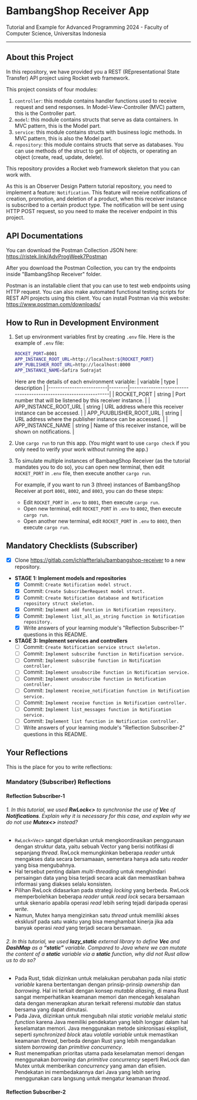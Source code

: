 # BambangShop Receiver App
Tutorial and Example for Advanced Programming 2024 - Faculty of Computer Science, Universitas Indonesia

---

## About this Project
In this repository, we have provided you a REST (REpresentational State Transfer) API project using Rocket web framework.

This project consists of four modules:
1.  `controller`: this module contains handler functions used to receive request and send responses.
    In Model-View-Controller (MVC) pattern, this is the Controller part.
2.  `model`: this module contains structs that serve as data containers.
    In MVC pattern, this is the Model part.
3.  `service`: this module contains structs with business logic methods.
    In MVC pattern, this is also the Model part.
4.  `repository`: this module contains structs that serve as databases.
    You can use methods of the struct to get list of objects, or operating an object (create, read, update, delete).

This repository provides a Rocket web framework skeleton that you can work with.

As this is an Observer Design Pattern tutorial repository, you need to implement a feature: `Notification`.
This feature will receive notifications of creation, promotion, and deletion of a product, when this receiver instance is subscribed to a certain product type.
The notification will be sent using HTTP POST request, so you need to make the receiver endpoint in this project.

## API Documentations

You can download the Postman Collection JSON here: https://ristek.link/AdvProgWeek7Postman

After you download the Postman Collection, you can try the endpoints inside "BambangShop Receiver" folder.

Postman is an installable client that you can use to test web endpoints using HTTP request.
You can also make automated functional testing scripts for REST API projects using this client.
You can install Postman via this website: https://www.postman.com/downloads/

## How to Run in Development Environment
1.  Set up environment variables first by creating `.env` file.
    Here is the example of `.env` file:
    ```bash
    ROCKET_PORT=8001
    APP_INSTANCE_ROOT_URL=http://localhost:${ROCKET_PORT}
    APP_PUBLISHER_ROOT_URL=http://localhost:8000
    APP_INSTANCE_NAME=Safira Sudrajat
    ```
    Here are the details of each environment variable:
    | variable                | type   | description                                                     |
    |-------------------------|--------|-----------------------------------------------------------------|
    | ROCKET_PORT             | string | Port number that will be listened by this receiver instance.    |
    | APP_INSTANCE_ROOT_URL   | string | URL address where this receiver instance can be accessed.       |
    | APP_PUUBLISHER_ROOT_URL | string | URL address where the publisher instance can be accessed.       |
    | APP_INSTANCE_NAME       | string | Name of this receiver instance, will be shown on notifications. |
2.  Use `cargo run` to run this app.
    (You might want to use `cargo check` if you only need to verify your work without running the app.)
3.  To simulate multiple instances of BambangShop Receiver (as the tutorial mandates you to do so),
    you can open new terminal, then edit `ROCKET_PORT` in `.env` file, then execute another `cargo run`.

    For example, if you want to run 3 (three) instances of BambangShop Receiver at port `8001`, `8002`, and `8003`, you can do these steps:
    -   Edit `ROCKET_PORT` in `.env` to `8001`, then execute `cargo run`.
    -   Open new terminal, edit `ROCKET_PORT` in `.env` to `8002`, then execute `cargo run`.
    -   Open another new terminal, edit `ROCKET_PORT` in `.env` to `8003`, then execute `cargo run`.

## Mandatory Checklists (Subscriber)
-   [x] Clone https://gitlab.com/ichlaffterlalu/bambangshop-receiver to a new repository.
-   **STAGE 1: Implement models and repositories**
    -   [x] Commit: `Create Notification model struct.`
    -   [x] Commit: `Create SubscriberRequest model struct.`
    -   [x] Commit: `Create Notification database and Notification repository struct skeleton.`
    -   [x] Commit: `Implement add function in Notification repository.`
    -   [x] Commit: `Implement list_all_as_string function in Notification repository.`
    -   [x] Write answers of your learning module's "Reflection Subscriber-1" questions in this README.
-   **STAGE 3: Implement services and controllers**
    -   [ ] Commit: `Create Notification service struct skeleton.`
    -   [ ] Commit: `Implement subscribe function in Notification service.`
    -   [ ] Commit: `Implement subscribe function in Notification controller.`
    -   [ ] Commit: `Implement unsubscribe function in Notification service.`
    -   [ ] Commit: `Implement unsubscribe function in Notification controller.`
    -   [ ] Commit: `Implement receive_notification function in Notification service.`
    -   [ ] Commit: `Implement receive function in Notification controller.`
    -   [ ] Commit: `Implement list_messages function in Notification service.`
    -   [ ] Commit: `Implement list function in Notification controller.`
    -   [ ] Write answers of your learning module's "Reflection Subscriber-2" questions in this README.

## Your Reflections
This is the place for you to write reflections:

### Mandatory (Subscriber) Reflections

#### Reflection Subscriber-1
###### 1. In this tutorial, we used **RwLock<>** to synchronise the use of **Vec** of **Notifications**. Explain why it is necessary for this case, and explain why we do not use **Mutex<>** instead?
* `RwLock<Vec>` sangat diperlukan untuk mengkoordinasikan penggunaan dengan struktur data, yaitu sebuah Vector yang berisi notifikasi di sepanjang *thread*. RwLock memungkinkan beberapa *reader* untuk mengakses data secara bersamaaan, sementara hanya ada satu *reader* yang bisa mengubahnya.
* Hal tersebut penting dalam *multi-threading* untuk menghindari persaingan data yang bisa terjadi secara acak dan memastikan bahwa informasi yang diakses selalu konsisten.
* Pilihan RwLock didasarkan pada strategi *locking* yang berbeda. RwLock memperbolehkan beberapa *reader* untuk *read lock* secara bersamaan untuk skenario apabila operasi *read* lebih sering tejadi daripada operasi *write*.
* Namun, Mutex hanya mengizinkan satu *thread* untuk memiliki akses eksklusif pada satu waktu yang bisa menghambat kinerja jika ada banyak operasi *read* yang terjadi secara bersamaan.

###### 2. In this tutorial, we used **lazy_static** external library to define **Vec** and **DashMap** as a **“static”** variable. Compared to Java where we can mutate the content of a **static** variable via a **static** function, why did not Rust allow us to do so?
* Pada Rust, tidak diizinkan untuk melakukan perubahan pada nilai *static variable* karena bertentangan dengan prinsip-prinsip *ownership* dan *borrowing*. Hal ini terkait dengan konsep *mutable aliasing*, di mana Rust sangat memperhatikan keamanan memori dan mencegah kesalahan data dengan menerapkan aturan terkait referensi *mutable* dan status bersama yang dapat dimutasi.
* Pada Java, diizinkan untuk mengubah nilai *static variable* melalui *static function* karena Java memiliki pendekatan yang lebih longgar dalam hal keselamatan memori. Java menggunakan metode sinkronisasi eksplisit, seperti *synchronized block* atau *volatile variable* untuk memastikan keamanan *thread*, berbeda dengan Rust yang lebih mengandalkan sistem *borrowing* dan *primitive concurrency*.
* Rust menempatkan prioritas utama pada keselamatan memori dengan menggunakan *borrowing* dan *primitive concurrency* seperti RwLock dan Mutex untuk memberikan *concurrency* yang aman dan efisien. Pendekatan ini membedakannya dari Java yang lebih sering menggunakan cara langsung untuk mengatur keamanan *thread*.

#### Reflection Subscriber-2
